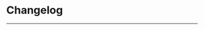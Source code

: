 # Changelog

-------------------------------------------------------------------------------------------------------------